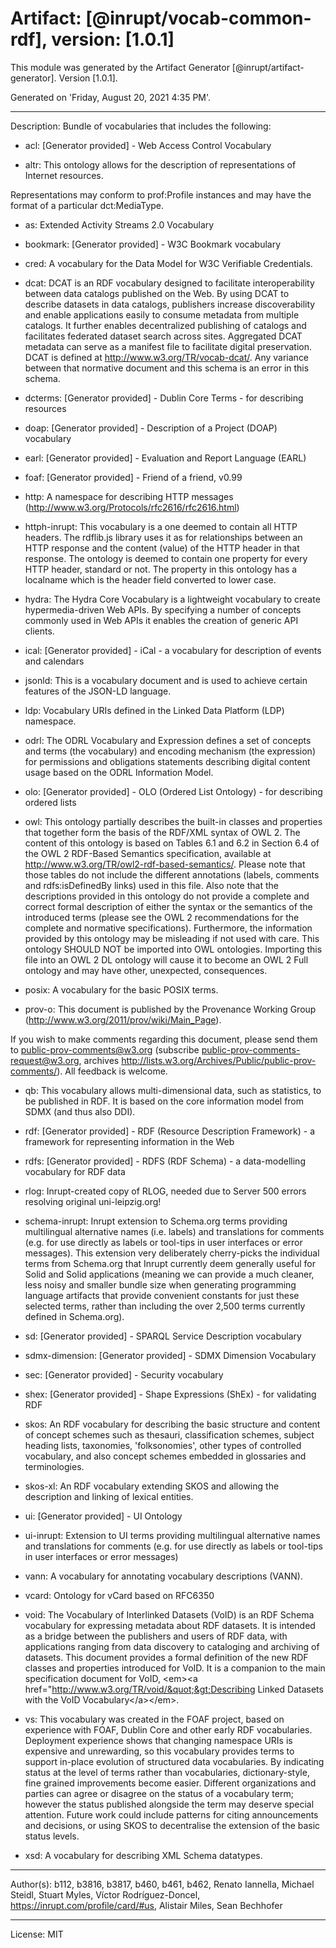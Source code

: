 # Artifact: [@inrupt/vocab-common-rdf], version: [1.0.1]

This module was generated by the Artifact Generator [@inrupt/artifact-generator].
Version [1.0.1].

Generated on 'Friday, August 20, 2021 4:35 PM'.

---

Description: Bundle of vocabularies that includes the following:

 - acl: [Generator provided] - Web Access Control Vocabulary

 - altr: This ontology allows for the description of representations of Internet resources.

Representations may conform to prof:Profile instances and may have the format of a particular dct:MediaType.

 - as: Extended Activity Streams 2.0 Vocabulary

 - bookmark: [Generator provided] - W3C Bookmark vocabulary

 - cred: A vocabulary for the Data Model for W3C Verifiable Credentials.

 - dcat: DCAT is an RDF vocabulary designed to facilitate interoperability between data catalogs published on the Web. By using DCAT to describe datasets in data catalogs, publishers increase discoverability and enable applications easily to consume metadata from multiple catalogs. It further enables decentralized publishing of catalogs and facilitates federated dataset search across sites. Aggregated DCAT metadata can serve as a manifest file to facilitate digital preservation. DCAT is defined at http://www.w3.org/TR/vocab-dcat/. Any variance between that normative document and this schema is an error in this schema.

 - dcterms: [Generator provided] - Dublin Core Terms - for describing resources

 - doap: [Generator provided] - Description of a Project (DOAP) vocabulary

 - earl: [Generator provided] - Evaluation and Report Language (EARL)

 - foaf: [Generator provided] - Friend of a friend, v0.99

 - http: A namespace for describing HTTP messages (http://www.w3.org/Protocols/rfc2616/rfc2616.html)

 - httph-inrupt: This vocabulary is a one deemed to contain all HTTP headers.
The rdflib.js library uses it as for relationships between an HTTP response
and the  content (value) of the HTTP header in that response.     The ontology
is deemed to contain one property for every HTTP header, standard or not.
The property in this ontology has a localname which is the header field converted
to lower case.

 - hydra: The Hydra Core Vocabulary is a lightweight vocabulary to create hypermedia-driven Web APIs. By specifying a number of concepts commonly used in Web APIs it enables the creation of generic API clients.

 - ical: [Generator provided] - iCal - a vocabulary for description of events and calendars

 - jsonld: This is a vocabulary document and is used to achieve certain features of the JSON-LD language.

 - ldp: Vocabulary URIs defined in the Linked Data Platform (LDP) namespace.

 - odrl: The ODRL Vocabulary and Expression defines a set of concepts and terms (the vocabulary) and encoding mechanism (the expression) for permissions and obligations statements describing digital content usage based on the ODRL Information Model.

 - olo: [Generator provided] - OLO (Ordered List Ontology) - for describing ordered lists

 - owl: 
  This ontology partially describes the built-in classes and
  properties that together form the basis of the RDF/XML syntax of OWL 2.
  The content of this ontology is based on Tables 6.1 and 6.2
  in Section 6.4 of the OWL 2 RDF-Based Semantics specification,
  available at http://www.w3.org/TR/owl2-rdf-based-semantics/.
  Please note that those tables do not include the different annotations
  (labels, comments and rdfs:isDefinedBy links) used in this file.
  Also note that the descriptions provided in this ontology do not
  provide a complete and correct formal description of either the syntax
  or the semantics of the introduced terms (please see the OWL 2
  recommendations for the complete and normative specifications).
  Furthermore, the information provided by this ontology may be
  misleading if not used with care. This ontology SHOULD NOT be imported
  into OWL ontologies. Importing this file into an OWL 2 DL ontology
  will cause it to become an OWL 2 Full ontology and may have other,
  unexpected, consequences.
   

 - posix: A vocabulary for the basic POSIX terms.

 - prov-o: This document is published by the Provenance Working Group (http://www.w3.org/2011/prov/wiki/Main_Page). 

If you wish to make comments regarding this document, please send them to public-prov-comments@w3.org (subscribe public-prov-comments-request@w3.org, archives http://lists.w3.org/Archives/Public/public-prov-comments/). All feedback is welcome.

 - qb: This vocabulary allows multi-dimensional data, such as statistics, to be published in RDF. It is based on the core information model from SDMX (and thus also DDI).

 - rdf: [Generator provided] - RDF (Resource Description Framework) - a framework for representing information in the Web

 - rdfs: [Generator provided] - RDFS (RDF Schema) - a data-modelling vocabulary for RDF data

 - rlog: Inrupt-created copy of RLOG, needed due to Server 500 errors resolving original uni-leipzig.org!

 - schema-inrupt: Inrupt extension to Schema.org terms providing
 multilingual alternative names (i.e. labels) and translations for comments
 (e.g. for use directly as labels or tool-tips in user interfaces or error
 messages). This extension very deliberately cherry-picks the individual terms
 from Schema.org that Inrupt currently deem generally useful for Solid and Solid
 applications (meaning we can provide a much cleaner, less noisy and smaller
 bundle size when generating programming language artifacts that provide
 convenient constants for just these selected terms, rather than including the
 over 2,500 terms currently defined in Schema.org).

 - sd: [Generator provided] - SPARQL Service Description vocabulary

 - sdmx-dimension: [Generator provided] - SDMX Dimension Vocabulary

 - sec: [Generator provided] - Security vocabulary

 - shex: [Generator provided] - Shape Expressions (ShEx) - for validating RDF

 - skos: An RDF vocabulary for describing the basic structure and content of concept schemes such as thesauri, classification schemes, subject heading lists, taxonomies, &#x27;folksonomies&#x27;, other types of controlled vocabulary, and also concept schemes embedded in glossaries and terminologies.

 - skos-xl: An RDF vocabulary extending SKOS and allowing the description and linking of lexical entities.

 - ui: [Generator provided] - UI Ontology

 - ui-inrupt: Extension to UI terms providing multilingual alternative names and translations for comments (e.g. for use directly as labels or tool-tips in user interfaces or error messages)

 - vann: A vocabulary for annotating vocabulary descriptions (VANN).

 - vcard: Ontology for vCard based on RFC6350

 - void: The Vocabulary of Interlinked Datasets (VoID) is an RDF Schema vocabulary for expressing metadata about RDF datasets. It is intended as a bridge between the publishers and users of RDF data, with applications ranging from data discovery to cataloging and archiving of datasets. This document provides a formal definition of the new RDF classes and properties introduced for VoID. It is a companion to the main specification document for VoID, &lt;em&gt;&lt;a href&#x3D;&quot;http://www.w3.org/TR/void/&quot;&gt;Describing Linked Datasets with the VoID Vocabulary&lt;/a&gt;&lt;/em&gt;.

 - vs: This vocabulary was created in the FOAF project, based on experience with FOAF, Dublin Core and other early RDF vocabularies. Deployment experience shows that changing namespace URIs is expensive and unrewarding, so this vocabulary provides terms to support in-place evolution of structured data vocabularies. By indicating status at the level of terms rather than vocabularies, dictionary-style, fine grained improvements become easier. Different organizations and parties can agree or disagree on the status of a vocabulary term; however the status published alongside the term may deserve special attention. Future work could include patterns for citing announcements and decisions, or using SKOS to decentralise the extension of the basic status levels.

 - xsd: A vocabulary for describing XML Schema datatypes.

---

Author(s): b112, b3816, b3817, b460, b461, b462, Renato Iannella, Michael Steidl, Stuart Myles, Víctor Rodríguez-Doncel, https://inrupt.com/profile/card/#us, Alistair Miles, Sean Bechhofer

---

License: MIT
